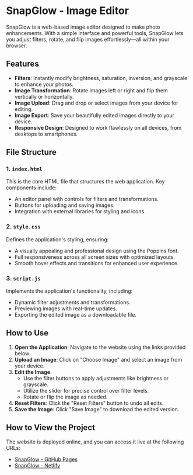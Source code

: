 # SnapGlow - Image Editor

SnapGlow is a web-based image editor designed to make photo enhancements. With a simple interface and powerful tools, SnapGlow lets you adjust filters, rotate, and flip images effortlessly—all within your browser.

## Features

- **Filters**: Instantly modify brightness, saturation, inversion, and grayscale to enhance your photos.
- **Image Transformation**: Rotate images left or right and flip them vertically or horizontally.
- **Image Upload**: Drag and drop or select images from your device for editing.
- **Image Export**: Save your beautifully edited images directly to your device.
- **Responsive Design**: Designed to work flawlessly on all devices, from desktops to smartphones.

## File Structure

### 1. `index.html`
This is the core HTML file that structures the web application. Key components include:
- An editor panel with controls for filters and transformations.
- Buttons for uploading and saving images.
- Integration with external libraries for styling and icons.

### 2. `style.css`
Defines the application's styling, ensuring:
- A visually appealing and professional design using the Poppins font.
- Full responsiveness across all screen sizes with optimized layouts.
- Smooth hover effects and transitions for enhanced user experience.

### 3. `script.js`
Implements the application's functionality, including:
- Dynamic filter adjustments and transformations.
- Previewing images with real-time updates.
- Exporting the edited image as a downloadable file.

## How to Use

1. **Open the Application**: Navigate to the website using the links provided below.
2. **Upload an Image**: Click on "Choose Image" and select an image from your device.
3. **Edit the Image**:
   - Use the filter buttons to apply adjustments like brightness or grayscale.
   - Utilize the slider for precise control over filter levels.
   - Rotate or flip the image as needed.
4. **Reset Filters**: Click the "Reset Filters" button to undo all edits.
5. **Save the Image**: Click "Save Image" to download the edited version.

## How to View the Project

The website is deployed online, and you can access it live at the following URLs:

- [SnapGlow - GitHub Pages](https://saket-raina.github.io/snap-glow/)  
- [SnapGlow - Netlify](https://snap-glow.netlify.app/)
